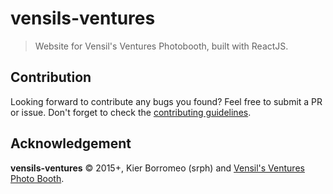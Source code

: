 # vensils-ventures
> Website for Vensil's Ventures Photobooth, built with ReactJS.

## Contribution
Looking forward to contribute any bugs you found? Feel free to submit a PR or issue. Don't forget to check the [contributing guidelines](CONTRIBUTING.md).

## Acknowledgement
**vensils-ventures** © 2015+, Kier Borromeo (srph) and [Vensil's Ventures Photo Booth](https://www.facebook.com/vensilsventuresPHOTOBOOTH).
